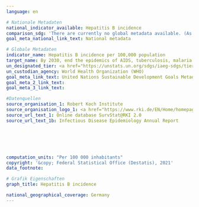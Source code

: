 ```yaml
---
language: en

# Nationale Metadaten
national_indicator_available: Hepatitis B incidence
comparison_sdg: 'There are currently no global metadata available. (As of: 08/2020)'
goal_meta_national_link_text: National metadata

# Globale Metadaten
indicator_name: Hepatitis B incidence per 100,000 population
target_name: By 2030, end the epidemics of AIDS, tuberculosis, malaria and neglected tropical diseases and combat hepatitis, water-borne diseases and other communicable diseases
un_designated_tier: <a href="https://unstats.un.org/sdgs/iaeg-sdgs/tier-classification/" title="Click here for more information on the UN tier classification.">Tier I</a>
un_custodian_agency: World Health Organization (WHO)
goal_meta_link_text: United Nations Sustainable Development Goals Metadata
goal_meta_2_link_text: 
goal_meta_3_link_text: 

#Datenquellen
source_organisation_1: Robert Koch Institute
source_organisation_logo_1: <a href="https://www.rki.de/EN/Home/homepage_node.html"><img src="https://g205sdgs.github.io/sdg-indicators/public/OrgImgEn/rki.png" alt="Logo rki" style="height:60px; width:148px" /></a>
source_url_text_1: Online database SurvStat@RKI 2.0
source_url_text_1b: Infectious Disease Epidemiology Annual Report






computation_units: "Per 100 000 inhabitants"
copyright: '&copy; Federal Statistical Office (Destatis), 2021'
data_footnote: 

# Grafik Eigenschaften
graph_title: Hepatitis B incidence

national_geographical_coverage: Germany
---
```


<span></span>